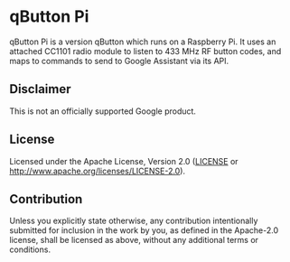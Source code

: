 # qButton Pi

qButton Pi is a version qButton which runs on a Raspberry Pi. It uses an attached CC1101 radio
module to listen to 433 MHz RF button codes, and maps to commands to send to Google Assistant via
its API.

## Disclaimer

This is not an officially supported Google product.

## License

Licensed under the Apache License, Version 2.0 ([LICENSE](LICENSE) or http://www.apache.org/licenses/LICENSE-2.0).

## Contribution

Unless you explicitly state otherwise, any contribution intentionally submitted
for inclusion in the work by you, as defined in the Apache-2.0 license, shall be
licensed as above, without any additional terms or conditions.
